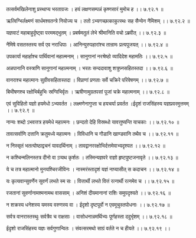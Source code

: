 तत्सर्वमखिलेनाशु प्रस्थाप्य भरताग्रजः ।
हयं लक्षणसम्पन्नं कृष्णसारं मुमोच ह ।। ७.९२.१ ॥

ऋत्विग्भिर्लक्ष्मणं सार्धमश्वतन्त्रे नियोज्य च ।
ततो ऽभ्यगच्छत्काकुत्स्थः सह सैन्येन नैमिशम् ।। ७.९२.२ ॥

यज्ञवाटं महाबाहुर्दृष्ट्वा परममद्भुतम् ।
प्रबर्षमतुलं लेभे श्रीमानिति वचो ऽब्रवीत् ।। ७.९२.३ ॥

नैमिषे वसतस्तस्य सर्व एव नराधिपाः ।
आनिन्युरुपहारांश्च तान्रामः प्रत्यपूजयत् ।। ७.९२.४ ॥

उपकार्या महार्हाश्च पार्थिवानां महात्मनाम् ।
सानुगानां नरश्रेष्ठो व्यादिदेश महामतिः ।। ७.९२.५ ॥

अन्नपानानि वस्त्राणि सानुगानां महात्मनाम् ।
भरतः सन्ददावाशु शत्रुघ्नसहितस्तदा ।। ७.९२.६ ॥

वानराश्च महात्मानः सुग्रीवसहितास्तदा ।
विप्राणां प्रणताः सर्वे चक्रिरे परिवेषणम् ।। ७.९२.७ ॥

बिभीषणश्च रक्षोभिर्बहुभिः स्रग्विभिर्वृतः ।
ऋषीणामुग्रतपसां पूजां चक्रे महात्मनाम् ।। ७.९२.८ ॥

एवं सुविहितो यज्ञो हयमेधो ऽभ्यवर्तत ।
लक्ष्मणेनागुप्ता च हयचर्या प्रवर्तत ।ईदृशं राजसिंहस्य यज्ञप्रवरमुत्तमम् ।। ७.९२.९ ॥

नान्यः शब्दो ऽभवत्तत्र हयमेधे महात्मनः ।
छन्दतो देहि विस्रब्धो यावत्तुष्यन्ति याचकाः ।। ७.९२.१० ॥

तावत्सर्वाणि दत्तानि क्रतुमध्ये महात्मनः ।
विविधानि च गौडानि खाण्डवानि तथैव च ।। ७.९२.११ ॥

न निस्सृतं भतत्योष्ठाद्वचनं यावदर्थिनाम् ।
तावद्वानररक्षोभिर्दत्तमेवाभ्यदृश्यत ।। ७.९२.१२ ॥

न कश्चिन्मलिनस्तत्र दीनो वा ऽप्यथ कृर्शतः ।
तस्मिन्यज्ञवरे राज्ञो हृष्टपुष्टजनावृते ।। ७.९२.१३ ॥

ये च तत्र महात्मानो मुनयश्चिरजीविनः ।
नास्मरंस्तादृशं यज्ञं नाप्यासीत् स कदाचन ।। ७.९२.१४ ॥

यः कृत्यवान्सुवर्णेन सुवर्णं लभते स्म सः ।
वित्तार्थी लभते वित्तं रत्नार्थी रत्नमेव च ।। ७.९२.१५ ॥

रजतानां सुवर्णानामश्मनामथ वाससाम् ।
अनिशं दीयमानानां राशिः समुपदृश्यते ।। ७.९२.१६ ॥

न शक्रस्य धनेशस्य यमस्य वरुणस्य वा ।
ईदृशो दृष्टपूर्वो न एवमूचुस्तपोधनाः ।। ७.९२.१७ ॥

सर्वत्र वानरास्तस्थुः सर्वत्रैव च राक्षसाः ।
वासोधनान्नमर्थिभ्यः पूर्णहस्ता ददुर्भृशम् ।। ७.९२.१८ ॥

ईदृशो राजसिंहस्य यज्ञः सर्वगुणान्वितः ।
संवत्सरमथो साग्रं वर्तते न च हीयते ।। ७.९२.१९ ।।

